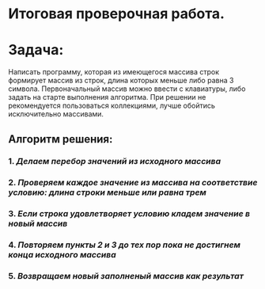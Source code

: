 # Итоговая проверочная работа.
# Задача:
Написать программу, которая из имеющегося массива строк формирует массив из строк, длина которых меньше либо равна 3 символа. Первоначальный массив можно ввести с клавиатуры, либо задать на старте выполнения алгоритма. При решении не рекомендуется пользоваться коллекциями, лучше обойтись исключительно массивами.
## Алгоритм решения:
### 1. *Делаем перебор значений из исходного массива*
### 2. *Проверяем каждое значение из массива на соответствие условию: длина строки меньше или равна трем*
### 3. *Если строка удовлетворяет условию кладем значение в новый массив*
### 4. *Повторяем пункты 2 и 3 до тех пор пока не достигнем конца исходного массива*
### 5. *Возвращаем новый заполненый массив как результат*

